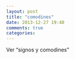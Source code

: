 ```yaml
---
layout: post
title: "comodines"
date: 2013-12-27 19:40
comments: true
categories: 
---
```

Ver “signos y comodines”

